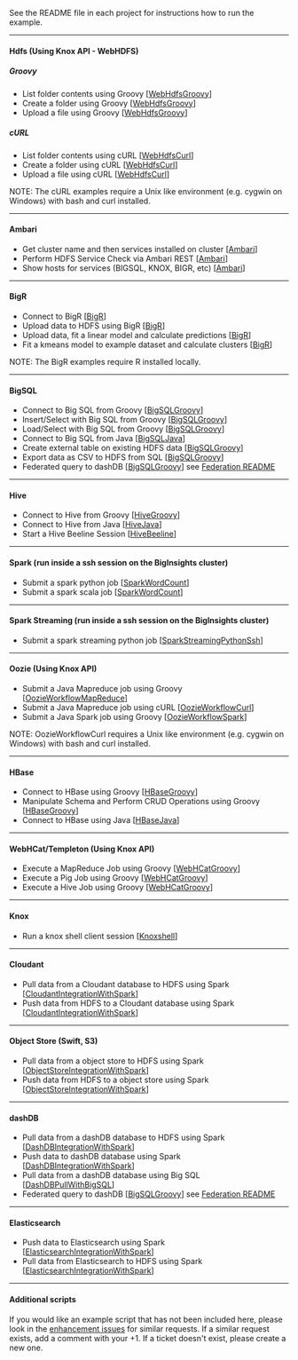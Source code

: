 See the README file in each project for instructions how to run the example.

*********************************************************************

#### Hdfs (Using Knox API - WebHDFS)

##### *Groovy*

- List folder contents using Groovy [[WebHdfsGroovy](./WebHdfsGroovy/)]
- Create a folder using Groovy [[WebHdfsGroovy](./WebHdfsGroovy/)]
- Upload a file using Groovy [[WebHdfsGroovy](./WebHdfsGroovy/)]

##### *cURL*

- List folder contents using cURL [[WebHdfsCurl](./WebHdfsCurl/)]
- Create a folder using cURL [[WebHdfsCurl](./WebHdfsCurl/)]
- Upload a file using cURL [[WebHdfsCurl](./WebHdfsCurl/)]

NOTE: The cURL examples require a Unix like environment (e.g. cygwin on Windows) with bash and curl installed.

*********************************************************************

#### Ambari

- Get cluster name and then services installed on cluster [[Ambari](./Ambari)]
- Perform HDFS Service Check via Ambari REST [[Ambari](./Ambari)]
- Show hosts for services (BIGSQL, KNOX, BIGR, etc)  [[Ambari](./Ambari)]

*********************************************************************

#### BigR

- Connect to BigR [[BigR](./BigR)]
- Upload data to HDFS using BigR [[BigR](./BigR)]
- Upload data, fit a linear model and calculate predictions [[BigR](./BigR)]
- Fit a kmeans model to example dataset and calculate clusters [[BigR](./BigR)]

NOTE: The BigR examples require R installed locally.

*********************************************************************

#### BigSQL

- Connect to Big SQL from Groovy [[BigSQLGroovy](./BigSQLGroovy)]
- Insert/Select with Big SQL from Groovy [[BigSQLGroovy](./BigSQLGroovy)]
- Load/Select with Big SQL from Groovy [[BigSQLGroovy](./BigSQLGroovy)]
- Connect to Big SQL from Java [[BigSQLJava](./BigSQLJava)]
- Create external table on existing HDFS data [[BigSQLGroovy](./BigSQLGroovy)]
- Export data as CSV to HDFS from SQL [[BigSQLGroovy](./BigSQLGroovy)]
- Federated query to dashDB [[BigSQLGroovy](./BigSQLGroovy)] see [Federation README](.//BigSQLGroovy/README_Federation.md)

*********************************************************************

#### Hive

- Connect to Hive from Groovy [[HiveGroovy](./HiveGroovy)]
- Connect to Hive from Java  [[HiveJava](./HiveJava)]
- Start a Hive Beeline Session [[HiveBeeline](./HiveBeeline)]

*********************************************************************

#### Spark (run inside a ssh session on the BigInsights cluster)

- Submit a spark python job [[SparkWordCount](./SparkWordCount)]
- Submit a spark scala job [[SparkWordCount](./SparkWordCount)]

*********************************************************************

#### Spark Streaming (run inside a ssh session on the BigInsights cluster)

- Submit a spark streaming python job [[SparkStreamingPythonSsh](./SparkStreamingPythonSsh)]

*********************************************************************

#### Oozie (Using Knox API)

- Submit a Java Mapreduce job using Groovy [[OozieWorkflowMapReduce](./OozieWorkflowMapReduce)]
- Submit a Java Mapreduce job using cURL [[OozieWorkflowCurl](./OozieWorkflowCurl)]
- Submit a Java Spark job using Groovy [[OozieWorkflowSpark](./OozieWorkflowSpark)]

NOTE: OozieWorkflowCurl requires a Unix like environment (e.g. cygwin on Windows) with bash and curl installed.

*********************************************************************

#### HBase

- Connect to HBase using Groovy [[HBaseGroovy](./HBaseGroovy)]
- Manipulate Schema and Perform CRUD Operations using Groovy [[HBaseGroovy](./HBaseGroovy)]
- Connect to HBase using Java [[HBaseJava](./HBaseJava)]

*********************************************************************

#### WebHCat/Templeton (Using Knox API)

- Execute a MapReduce Job using Groovy  [[WebHCatGroovy](./WebHCatGroovy)]
- Execute a Pig Job using Groovy [[WebHCatGroovy](./WebHCatGroovy)]
- Execute a Hive Job using Groovy [[WebHCatGroovy](./WebHCatGroovy)]

*********************************************************************

####  Knox

- Run a knox shell client session [[Knoxshell](./Knoxshell)]

*********************************************************************

#### Cloudant

- Pull data from a Cloudant database to HDFS using Spark [[CloudantIntegrationWithSpark](./CloudantIntegrationWithSpark)]
- Push data from HDFS to a Cloudant database using Spark [[CloudantIntegrationWithSpark](./CloudantIntegrationWithSpark)]

*********************************************************************

#### Object Store (Swift, S3)

- Pull data from a object store to HDFS using Spark [[ObjectStoreIntegrationWithSpark](./ObjectStoreIntegrationWithSpark)]
- Push data from HDFS to a object store using Spark [[ObjectStoreIntegrationWithSpark](./ObjectStoreIntegrationWithSpark)]

*********************************************************************

#### dashDB

- Pull data from a dashDB database to HDFS using Spark [[DashDBIntegrationWithSpark](./DashDBIntegrationWithSpark)]
- Push data to dashDB database using Spark [[DashDBIntegrationWithSpark](./DashDBIntegrationWithSpark)] 
- Pull data from a dashDB database using Big SQL [[DashDBPullWithBigSQL](./DashDBPullWithBigSQL)]
- Federated query to dashDB [[BigSQLGroovy](./BigSQLGroovy)] see [Federation README](.//BigSQLGroovy/README_Federation.md)

*********************************************************************

#### Elasticsearch

- Push data to Elasticsearch using Spark [[ElasticsearchIntegrationWithSpark](./ElasticsearchIntegrationWithSpark)] 
- Pull data from Elasticsearch to HDFS using Spark [[ElasticsearchIntegrationWithSpark](./ElasticsearchIntegrationWithSpark)] 

*********************************************************************

#### Additional scripts

If you would like an example script that has not been included here, please look in the [enhancement issues](https://github.com/snowch/biginsight-examples/issues?q=is%3Aissue+is%3Aopen+label%3Aenhancement) for similar requests.  If a similar request exists, add a comment with your +1.  If a ticket doesn't exist, please create a new one.
